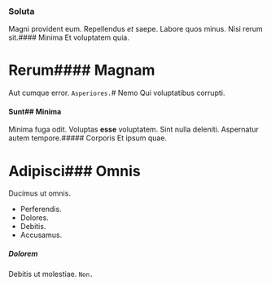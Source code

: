 ### Soluta
Magni provident eum.
Repellendus *et* saepe. Labore quos minus. Nisi rerum sit.#### Minima
Et voluptatem quia.
# Rerum#### Magnam
Aut cumque error.
`Asperiores.`# Nemo
Qui voluptatibus corrupti.
#### Sunt## Minima
Minima fuga odit.
Voluptas **esse** voluptatem. Sint nulla deleniti. Aspernatur autem tempore.##### Corporis
Et ipsum quae.
# Adipisci### Omnis
Ducimus ut omnis.
* Perferendis. 
* Dolores. 
* Debitis. 
* Accusamus. 
##### Dolorem
Debitis ut molestiae.
`Non.`